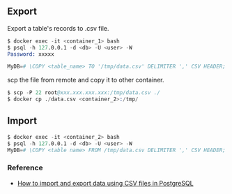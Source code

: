 
## Export

Export a table's records to .csv file.

```s
$ docker exec -it <container_1> bash
$ psql -h 127.0.0.1 -d <db> -U <user> -W
Password: xxxxx

MyDB=# \COPY <table_name> TO '/tmp/data.csv' DELIMITER ',' CSV HEADER;
```

scp the file from remote and copy it to other container.

```s
$ scp -P 22 root@xxx.xxx.xxx.xxx:/tmp/data.csv ./
$ docker cp ./data.csv <container_2>:/tmp/
```

## Import

```s
$ docker exec -it <container_2> bash
$ psql -h 127.0.0.1 -d <db> -U <user> -W
MyDB=# \COPY <table name> FROM /tmp/data.csv DELIMITER ',' CSV HEADER;
```


### Reference

- [How to import and export data using CSV files in PostgreSQL](https://www.enterprisedb.com/postgres-tutorials/how-import-and-export-data-using-csv-files-postgresql)